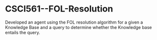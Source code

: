 # CSCI561--FOL-Resolution
Developed an agent using the FOL resolution algorithm for a given a Knowledge Base and a query to determine whether the Knowledge base entails the query.
